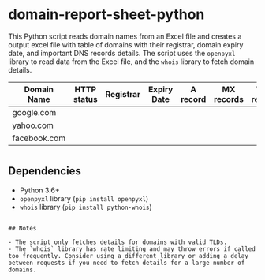 # domain-report-sheet-python

This Python script reads domain names from an Excel file and creates a output excel file with table of domains with their registrar, domain expiry date, and important DNS records details. The script uses the `openpyxl` library to read data from the Excel file, and the `whois` library to fetch domain details.

| Domain Name|	HTTP status	|Registrar	|Expiry Date|	A record	|MX records|	TXT record|	DKIM record
| ------ | ------ |------ | ------ |------ | ------ |------ | ------ |
| google.com | | | | | | | |
| yahoo.com | | | | | | | |
| facebook.com | | | | | | | |

#

## Dependencies

- Python 3.6+
- `openpyxl` library (`pip install openpyxl`)
- `whois` library (`pip install python-whois`)


```

## Notes

- The script only fetches details for domains with valid TLDs.
- The `whois` library has rate limiting and may throw errors if called too frequently. Consider using a different library or adding a delay between requests if you need to fetch details for a large number of domains.
